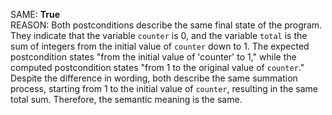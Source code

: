 SAME: **True**  
REASON: Both postconditions describe the same final state of the program. They indicate that the variable `counter` is 0, and the variable `total` is the sum of integers from the initial value of `counter` down to 1. The expected postcondition states "from the initial value of 'counter' to 1," while the computed postcondition states "from 1 to the original value of `counter`." Despite the difference in wording, both describe the same summation process, starting from 1 to the initial value of `counter`, resulting in the same total sum. Therefore, the semantic meaning is the same.